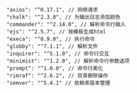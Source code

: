 
    "axios": "^0.17.1", // 网络请求
    "chalk": "^2.3.0", // 为输出日志添加颜色
    "commander": "^2.14.0", // 解析命令行输入
    "ejs": "^2.5.7", // 按模板生成html
    "execa": "^0.9.0", // 执行命令
    "globby": "^7.1.1", // 解析文件
    "inquirer": "^5.1.0", // 命令行交互
    "minimist": "^1.2.0", // 解析命令行参数选项
    "prompt": "^1.0.0", // 命令行美化
    "rimraf": "^2.6.2", // 目录删除操作
    "semver": "^5.4.1" // 依赖库版本管理
